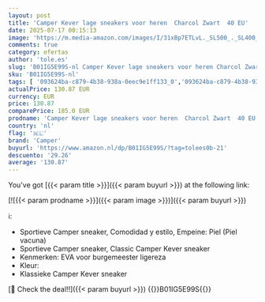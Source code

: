 ```yaml
---
layout: post
title: 'Camper Kever lage sneakers voor heren  Charcol Zwart  40 EU'
date: 2025-07-17 00:15:13
image: 'https://m.media-amazon.com/images/I/31xBp7ETLvL._SL500_._SL400_.jpg'
comments: true
category: ofertas
author: 'tole.es'
slug: 'B01IG5E99S-nl Camper Kever lage sneakers voor heren Charcol Zwart 40 EU'
sku: 'B01IG5E99S-nl'
tags: [ '093624ba-c879-4b38-938a-0eec9e1ff133_0','093624ba-c879-4b38-938a-0eec9e1ff133_3601','Arborist Merchandising Root','Herenmode','Herenschoenen','Klassieke & modieuze herensneakers','Kleding, schoenen & sieraden','Kleding, schoenen en sieraden','New Arrivals','Self Service','Special Features Stores','camper','🇳🇱', ]
actualPrice: 130.87 EUR
currency: EUR
price: 130.87
comparePrice: 185.0 EUR
prodname: 'Camper Kever lage sneakers voor heren  Charcol Zwart  40 EU'
country: 'nl'
flag: '🇳🇱'
brand: 'Camper'
buyurl: 'https://www.amazon.nl/dp/B01IG5E99S/?tag=tolees0b-21'
descuento: '29.26'
average: '130.87'
---
```


You've got [{{< param title >}}]({{< param buyurl >}}) at the following link:

[![{{< param prodname >}}]({{< param image >}})]({{< param buyurl >}})

ℹ️:

- Sportieve Camper sneaker, Comodidad y estilo, Empeine: Piel (Piel vacuna)
- Sportieve Camper sneaker, Classic Camper Kever sneaker
- Kenmerken: EVA voor burgemeester ligereza
- Kleur:
- Klassieke Camper Kever sneaker

[🛒 Check the deal!!]({{< param buyurl >}})
{{<world>}}B01IG5E99S{{</world>}}
